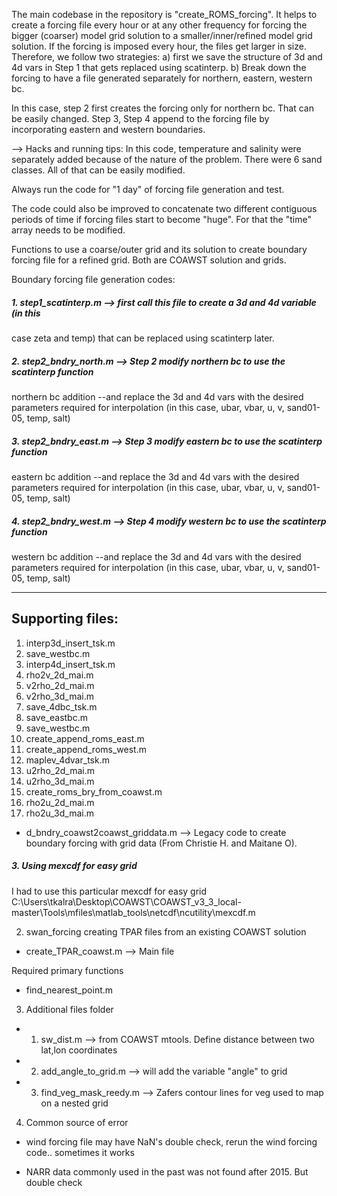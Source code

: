 The main codebase in the repository is "create_ROMS_forcing". It helps to create a forcing
file every hour or at any other frequency for forcing the bigger (coarser) model grid solution
to a smaller/inner/refined model grid solution. If the forcing is imposed every hour, the files
get larger in size. Therefore, we follow two strategies:
a) first we save the structure of 3d and 4d vars in Step 1 that
   gets replaced using scatinterp.
b) Break down the forcing to have a file generated separately for northern, eastern, western bc. 

In this case, step 2 first creates the forcing only for northern bc. That can be easily changed. 
Step 3, Step 4 append to the forcing file by incorporating eastern and western boundaries. 

--> Hacks and running tips: 
In this code, temperature and salinity were separately added
because of the nature of the problem. There were 6 sand classes. All of that can be easily modified. 

Always run the code for "1 day"  of forcing file generation and test. 

The code could also be improved to concatenate two different contiguous periods of time if forcing
files start to become "huge". For that the "time" array needs to be modified.    


Functions to use a coarse/outer grid and its solution to create boundary forcing file 
for a refined grid. Both are COAWST solution and grids. 

Boundary forcing file generation codes: 

##### 1. step1_scatinterp.m --> first call this file to create a 3d and 4d variable (in this
case zeta and temp) that can be replaced using scatinterp later. 


##### 2. step2_bndry_north.m --> Step 2 modify northern bc to use the scatinterp function
northern bc addition
--and replace the 3d and 4d vars with the desired parameters required for interpolation
(in this case, ubar, vbar, u, v, sand01-05, temp, salt)


##### 3. step2_bndry_east.m  --> Step 3 modify eastern bc to use the scatinterp function
eastern bc addition 
--and replace the 3d and 4d vars with the desired parameters required for interpolation
(in this case, ubar, vbar, u, v, sand01-05, temp, salt)

##### 4. step2_bndry_west.m --> Step 4 modify western bc to use the scatinterp function
western bc addition 
--and replace the 3d and 4d vars with the desired parameters required for interpolation
(in this case, ubar, vbar, u, v, sand01-05, temp, salt)

--------------------------
Supporting files:
--------------------------
1.  interp3d_insert_tsk.m
2.  save_westbc.m
3.  interp4d_insert_tsk.m
4.  rho2v_2d_mai.m
5.  v2rho_2d_mai.m
5.  v2rho_3d_mai.m
6.  save_4dbc_tsk.m
7.  save_eastbc.m
8.  save_westbc.m
9.  create_append_roms_east.m
10. create_append_roms_west.m
11. maplev_4dvar_tsk.m
12. u2rho_2d_mai.m
13. u2rho_3d_mai.m
14. create_roms_bry_from_coawst.m
15. rho2u_2d_mai.m
16. rho2u_3d_mai.m


* d_bndry_coawst2coawst_griddata.m --> Legacy code to create boundary forcing with grid
data (From Christie H. and Maitane O).

##### 3. Using mexcdf for easy grid 
I had to use this particular mexcdf for easy grid
C:\Users\tkalra\Desktop\COAWST\COAWST_v3_3_local-master\Tools\mfiles\matlab_tools\netcdf\ncutility\mexcdf.m


2. swan_forcing 
creating TPAR files from an existing COAWST solution
* create_TPAR_coawst.m --> Main file 

Required primary functions
*  find_nearest_point.m

3. Additional files folder
* 1. sw_dist.m --> from COAWST mtools. Define distance between two lat,lon coordinates

* 2. add_angle_to_grid.m --> will add the variable "angle" to grid 

* 3. find_veg_mask_reedy.m --> Zafers contour lines for veg used to map on a nested grid


4. Common source of error 
*  wind forcing file may have NaN's double check, rerun the wind forcing code..
 sometimes it works

* NARR data commonly used in the past was not found after 2015. But double check

 
